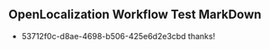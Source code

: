 ## OpenLocalization Workflow Test MarkDown

* 53712f0c-d8ae-4698-b506-425e6d2e3cbd 
thanks!



<!--HONumber=Jan16_HO4-->
